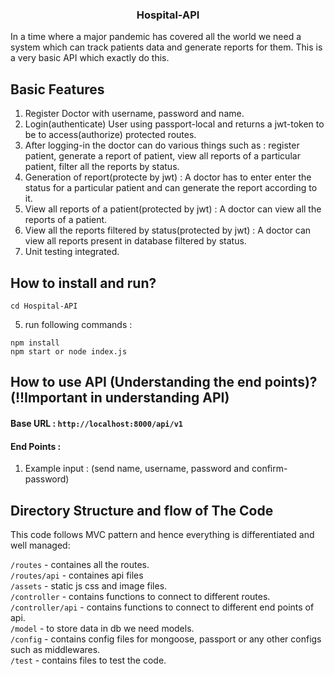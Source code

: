 <h3 style="text-align:center;">Hospital-API</h3>
In a time where a major pandemic has covered all the world we need a system which can track patients data and generate reports for them. This is a very basic API which exactly do this. 

## Basic Features
1. Register Doctor with username, password and name.
2. Login(authenticate) User using passport-local and returns a jwt-token to be to access(authorize) protected routes.
3. After logging-in the doctor can do various things such as : register patient, generate a report of patient, view all reports of a particular patient, filter all the reports by status.
4. Generation of report(protecte by jwt) : A doctor has to enter enter the status for a particular patient and can generate the report according to it.
5. View all reports of a patient(protected by jwt) : A doctor can view all the reports of a patient.
6. View all the reports filtered by status(protected by jwt) : A doctor can view all reports present in database filtered by status.
7. Unit testing integrated.

## How to install and run?

```
cd Hospital-API
```
5. run following commands :
```
npm install 
npm start or node index.js
```


## How to use API (Understanding the end points)? (!!Important in understanding API)
#### Base URL : `http://localhost:8000/api/v1`
#### End Points :
1. Example input : (send name, username, password and confirm-password) <br>
 
## Directory Structure and flow of The Code
This code follows MVC pattern and hence everything is differentiated and well managed:

`/routes` - containes all the routes. <br>
`/routes/api` - containes api files <br>
`/assets` - static js css and image files. <br>
`/controller` - contains functions to connect to different routes. <br>
`/controller/api` - contains functions to connect to different end points of api. <br>
`/model` - to store data in db we need models. <br>
`/config` - contains config files for mongoose, passport or any other configs such as middlewares. <br>
`/test` - contains files to test the code. <br>


    
